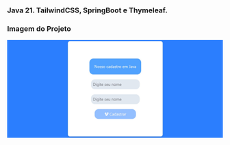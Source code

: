 ### Java 21. TailwindCSS, SpringBoot e Thymeleaf.

### Imagem do Projeto

<img src="/screens/login.jpg" alt="Imagem do Projeto">